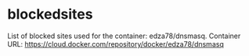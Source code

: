 # blockedsites
List of blocked sites used for the container: edza78/dnsmasq.
Container URL:
https://cloud.docker.com/repository/docker/edza78/dnsmasq
